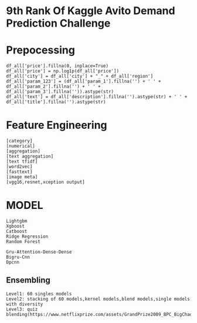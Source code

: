 # 9th Rank Of Kaggle Avito Demand Prediction Challenge

# Prepocessing
```
df_all['price'].fillna(0, inplace=True)
df_all['price'] = np.log1p(df_all['price'])
df_all['city'] = df_all['city'] + "_" + df_all['region']
df_all['param_123'] = (df_all['param_1'].fillna('') + ' ' + df_all['param_2'].fillna('') + ' ' + df_all['param_3'].fillna('')).astype(str)
df_all['text'] = df_all['description'].fillna('').astype(str) + ' ' + df_all['title'].fillna('').astype(str) 
```

# Feature Engineering
```
[category] 
[numerical]
[aggregation] 
[text aggregation] 
[text tfidf]
[word2vec]
[fasttext]
[image meta]
[vgg16,resnet,xception output]
```

# MODEL
```
Lightgbm
Xgboost
Catboost
Ridge Regression
Random Forest

Gru-Attention-Dense-Dense
Bigru-Cnn
Dpcnn

```

## Ensembling
```
Level1: 60 singles models
Level2: stacking of 60 models,kernel models,blend models,single models with diversity
Level3: quiz blending(https://www.netflixprize.com/assets/GrandPrize2009_BPC_BigChaos.pdf)
```
